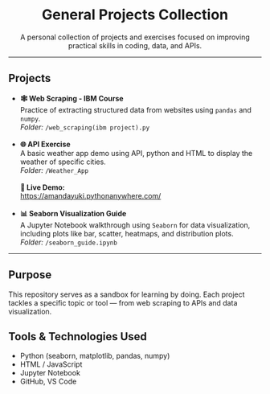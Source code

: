 <h1 align="center">General Projects Collection</h1>

<p align="center">
  A personal collection of projects and exercises focused on improving practical skills in coding, data, and APIs.
</p>

<hr>

<h2>Projects</h2>

<ul>
  <li>
    <strong>🕸️ Web Scraping - IBM Course</strong><br>
    Practice of extracting structured data from websites using <code>pandas</code> and <code>numpy</code>.<br>
    <em>Folder:</em> <code>/web_scraping(ibm project).py</code>
  </li>

  <br>

  <li>
    <strong>🌐 API Exercise </strong><br>
    A basic weather app demo using API, python and HTML to display the weather of  specific cities.<br>
    <em>Folder:</em> <code>/Weather_App</code><br><br>
    <strong>🔗 Live Demo:</strong><br>
    <a href="https://amandayuki.pythonanywhere.com/" target="_blank">
      https://amandayuki.pythonanywhere.com/
    </a>
  </li>

  <br>

  <li>
    <strong>📊 Seaborn Visualization Guide</strong><br>
    A Jupyter Notebook walkthrough using <code>Seaborn</code> for data visualization, including plots like bar, scatter, heatmaps, and distribution plots.<br>
    <em>Folder:</em> <code>/seaborn_guide.ipynb</code>
  </li>
</ul>

___________________________________________________________________________________
<h2>Purpose</h2>
<p>
  This repository serves as a sandbox for learning by doing. Each project tackles a specific topic or tool — from web scraping to APIs and data visualization.
</p>

<h2>Tools & Technologies Used</h2>

<ul>
  <li>Python (seaborn, matplotlib, pandas, numpy)</li>
  <li>HTML / JavaScript</li>
  <li>Jupyter Notebook</li>
  <li>GitHub, VS Code</li>
</ul>
